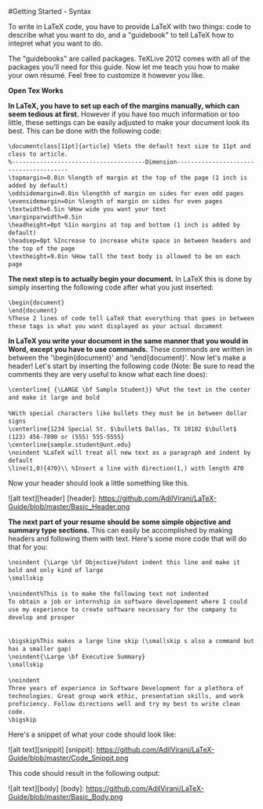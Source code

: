 #Getting Started - Syntax

To write in LaTeX code, you have to provide LaTeX with two things: code to describe what you want to do, and a "guidebook" to tell LaTeX how to intepret what you want to do. 

The "guidebooks" are called packages. TeXLive 2012 comes with all of the packages you'll need for this guide. Now let me teach you how to make your own résumé. Feel free to customize it however you like.

**Open Tex Works**

**In LaTeX, you have to set up each of the margins manually, which can seem tedious at first.** However if you have too much information or too little, these settings can be easily adjusted to make your document look its best. This can be done with the following code: 

```TeX
\documentclass[11pt]{article} %Sets the default text size to 11pt and class to article.
%--------------------------------------Dimension---------------------------------------
\topmargin=0.0in %length of margin at the top of the page (1 inch is added by default)
\oddsidemargin=0.0in %lengthh of margin on sides for even odd pages
\evensidemargin=0in %length of margin on sides for even pages
\textwidth=6.5in %How wide you want your text
\marginparwidth=0.5in
\headheight=0pt %1in margins at top and bottom (1 inch is added by default)
\headsep=0pt %Increase to increase white space in between headers and the top of the page
\textheight=9.0in %How tall the text body is allowed to be on each page
```

**The next step is to actually begin your document.** In LaTeX this is done by simply inserting the following code after what you just inserted:

```TeX
\begin{document}
\end{document}
%These 2 lines of code tell LaTeX that everything that goes in between these tags is what you want displayed as your actual document
```

**In LaTeX you write your document in the same manner that you would in Word, except you have to use commands.** These commands are written in between the '\begin{document}' and '\end{document}'. Now let's make a header! Let's start by inserting the following code (Note: Be sure to read the comments they are very useful to know what each line does):

```TeX
\centerline{ {\LARGE \bf Sample Student}} %Put the text in the center and make it large and bold

%With special characters like bullets they must be in between dollar signs
\centerline{1234 Special St. $\bullet$ Dallas, TX 10102 $\bullet$ (123) 456-7890 or (555) 555-5555}
\centerline{sample.student@unt.edu}
\noindent %LaTeX will treat all new text as a paragraph and indent by default
\line(1,0){470}\\ %Insert a line with direction(1,) with length 470
```

Now your header should look a little something like this.

![alt text][header]
[header]: https://github.com/AdilVirani/LaTeX-Guide/blob/master/Basic_Header.png

**The next part of your resume should be some simple objective and summary type sections.** This can easily be accomplished by making headers and following them with text. Here's some more code that will do that for you:

```TeX
\noindent {\Large \bf Objective}%dont indent this line and make it bold and only kind of large
\smallskip

\noindent%This is to make the following text not indented
To obtain a job or internship in software developement where I could use my experience to create software necessary for the company to develop and prosper


\bigskip%This makes a large line skip (\smallskip s also a command but has a smaller gap)
\noindent{\Large \bf Executive Summary}
\smallskip

\noindent
Three years of experience in Software Development for a plethora of technologies. Great group work ethic, presentation skills, and work proficiency. Follow directions well and try my best to write clean code.
\bigskip
```

Here's a snippet of what your code should look like:

![alt text][snippit]
[snippit]: https://github.com/AdilVirani/LaTeX-Guide/blob/master/Code_Snippit.png

This code should result in the following output:

![alt text][body]
[body]: https://github.com/AdilVirani/LaTeX-Guide/blob/master/Basic_Body.png


